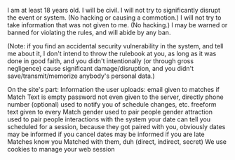 I am at least 18 years old.
I will be civil.
I will not try to significantly disrupt the event or system.  (No hacking or causing a commotion.)
I will not try to take information that was not given to me.  (No hacking.)
I may be warned or banned for violating the rules, and will abide by any ban.

(Note: if you find an accidental security vulnerability in the system, and tell me about it, I don't intend to throw the rulebook at you, as long as it was done in good faith, and you didn't intentionally (or through gross negligence) cause significant damage/disruption, and you didn't save/transmit/memorize anybody's personal data.)


On the site's part:
Information the user uploads:
  email
    given to matches if Match Text is empty
  password
    not even given to the server, directly
  phone number (optional)
    used to notify you of schedule changes, etc.
  freeform text
    given to every Match
  gender
    used to pair people
  gender attraction
    used to pair people
  interactions with the system
    your date can tell you scheduled for a session, because they got paired with you, obviously
    dates may be informed if you cancel
    dates may be informed if you are late
    Matches know you Matched with them, duh
(direct, indirect, secret)
We use cookies to manage your web session
    
